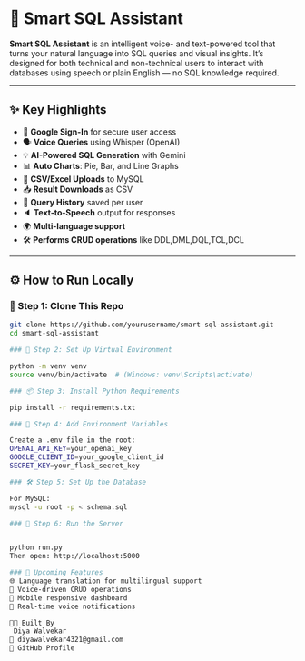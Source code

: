 # 🧠 Smart SQL Assistant

**Smart SQL Assistant** is an intelligent voice- and text-powered tool that turns your natural language into SQL queries and visual insights. It’s designed for both technical and non-technical users to interact with databases using speech or plain English — no SQL knowledge required.

---

## ✨ Key Highlights

- 🔐 **Google Sign-In** for secure user access
- 🗣️ **Voice Queries** using Whisper (OpenAI)
- 💡 **AI-Powered SQL Generation** with Gemini
- 📊 **Auto Charts**: Pie, Bar, and Line Graphs
- 💾 **CSV/Excel Uploads** to MySQL
- 📥 **Result Downloads** as CSV
- 📜 **Query History** saved per user
- 🔈 **Text-to-Speech** output for responses
- 🌍 **Multi-language support** 
- 🛠️ **Performs CRUD operations** like DDL,DML,DQL,TCL,DCL

---

## ⚙️ How to Run Locally

### 🔁 Step 1: Clone This Repo

```bash
git clone https://github.com/yourusername/smart-sql-assistant.git
cd smart-sql-assistant

### 🧪 Step 2: Set Up Virtual Environment

python -m venv venv
source venv/bin/activate  # (Windows: venv\Scripts\activate)

### 📦 Step 3: Install Python Requirements

pip install -r requirements.txt

### 🔐 Step 4: Add Environment Variables

Create a .env file in the root:
OPENAI_API_KEY=your_openai_key
GOOGLE_CLIENT_ID=your_google_client_id
SECRET_KEY=your_flask_secret_key

### 🛠️ Step 5: Set Up the Database

For MySQL:
mysql -u root -p < schema.sql

### 🚀 Step 6: Run the Server


python run.py
Then open: http://localhost:5000

### 🚧 Upcoming Features
🌐 Language translation for multilingual support
🧠 Voice-driven CRUD operations
📱 Mobile responsive dashboard
🔔 Real-time voice notifications

👨‍💻 Built By
 Diya Walvekar
📧 diyawalvekar4321@gmail.com
🔗 GitHub Profile